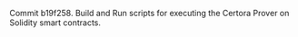 Commit b19f258.                    Build and Run scripts for executing the Certora Prover on Solidity smart contracts.